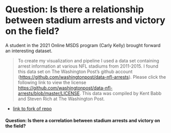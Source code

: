 # Question: Is there a relationship between stadium arrests and victory on the field?
A student in the 2021 Online MSDS program (Carly Kelly) brought forward an interesting dataset.
> To create my visualization and pipeline I used a data set containing arrest information at various NFL stadiums from 2011-2015. I found this data set on The Washington Post’s github account (https://github.com/washingtonpost/data-nfl-arrests). Please click the following link to view the license https://github.com/washingtonpost/data-nfl-arrests/blob/master/LICENSE. This data was compiled by Kent Babb and Steven Rich at The Washington Post.

*  [link to fork of repo](https://github.com/alonzi/data-nfl-arrests/blob/master/nfl_arrests_2011-2015.csv)

#### Question: Is there a correlation between stadium arrests and victory on the field?
